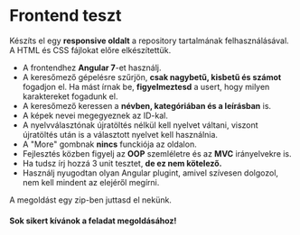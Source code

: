 # Frontend teszt

Készíts el egy **responsive oldalt** a repository tartalmának felhasználásával. A HTML és CSS fájlokat előre elkészítettük.

- A frontendhez **Angular 7**-et használj.
- A keresőmező gépelésre szűrjön, **csak nagybetű, kisbetű és számot** fogadjon el. Ha mást írnak be, **figyelmeztesd** a usert, hogy milyen karaktereket fogadunk el.
- A keresőmező keressen a **névben, kategóriában és a leírásban** is.
- A képek nevei megegyeznek az ID-kal.
- A nyelvválasztónak újratöltés nélkül kell nyelvet váltani, viszont újratöltés után is a választott nyelvet kell használnia.
- A "More" gombnak **nincs** funckiója az oldalon.
- Fejlesztés közben figyelj az **OOP** szemléletre és az **MVC** irányelvekre is.
- Ha tudsz írj hozzá 3 unit tesztet, **de ez nem kötelező.**
- Használj nyugodtan olyan Angular plugint, amivel szívesen dolgozol, nem kell mindent az elejéről megírni.

A megoldást egy zip-ben juttasd el nekünk.

#### Sok sikert kívánok a feladat megoldásához!
